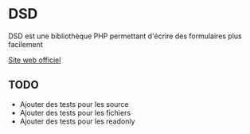 DSD
===

DSD est une bibliothèque PHP permettant d'écrire des formulaires plus
facilement

[Site web officiel](http://gregwar.com/DSD/)

TODO
----

* Ajouter des tests pour les source
* Ajouter des tests pour les fichiers
* Ajouter des tests pour les readonly
